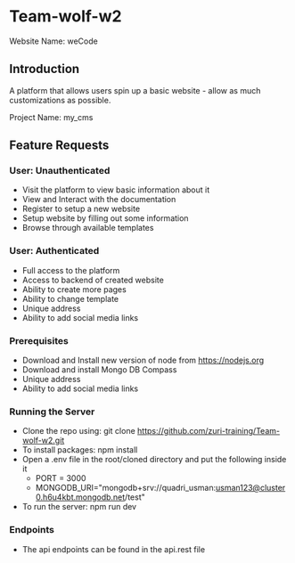 # Team-wolf-w2

Website Name: weCode

## Introduction

A platform that allows users spin up a basic website - allow as much customizations as possible.

Project Name: my_cms

## Feature Requests

### User: Unauthenticated

- Visit the platform to view basic information about it
- View and Interact with the documentation
- Register to setup a new website
- Setup website by filling out some information
- Browse through available templates

### User: Authenticated

- Full access to the platform
- Access to backend of created website
- Ability to create more pages
- Ability to change template
- Unique address
- Ability to add social media links

### Prerequisites

- Download and Install new version of node from https://nodejs.org
- Download and install Mongo DB Compass
- Unique address
- Ability to add social media links

### Running the Server

- Clone the repo using: git clone https://github.com/zuri-training/Team-wolf-w2.git
- To install packages: npm install
- Open a .env file in the root/cloned directory and put the following inside it
  - PORT = 3000
  - MONGODB_URI="mongodb+srv://quadri_usman:usman123@cluster0.h6u4kbt.mongodb.net/test"
- To run the server: npm run dev

### Endpoints

- The api endpoints can be found in the api.rest file
